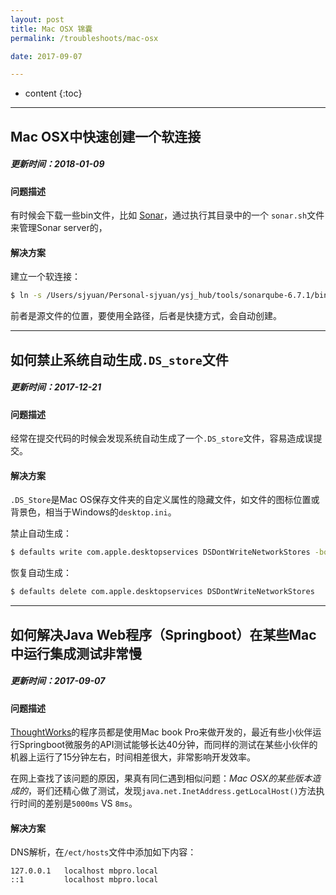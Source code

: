 ```yaml
---
layout: post
title: Mac OSX 锦囊
permalink: /troubleshoots/mac-osx

date: 2017-09-07

---
```


* content
{:toc}

---

## Mac OSX中快速创建一个软连接

##### 更新时间：2018-01-09

#### 问题描述
有时候会下载一些bin文件，比如 [Sonar](https://www.sonarqube.org/)，通过执行其目录中的一个 `sonar.sh`文件来管理Sonar server的，

#### 解决方案
建立一个软连接：

```sh
$ ln -s /Users/sjyuan/Personal-sjyuan/ysj_hub/tools/sonarqube-6.7.1/bin/macosx-universal-64/sonar.sh /usr/local/bin/sonar
```
前者是源文件的位置，要使用全路径，后者是快捷方式，会自动创建。

---


## 如何禁止系统自动生成`.DS_store`文件

##### 更新时间：2017-12-21

#### 问题描述
经常在提交代码的时候会发现系统自动生成了一个`.DS_store`文件，容易造成误提交。

#### 解决方案
`.DS_Store`是Mac OS保存文件夹的自定义属性的隐藏文件，如文件的图标位置或背景色，相当于Windows的`desktop.ini`。

禁止自动生成：

```sh
$ defaults write com.apple.desktopservices DSDontWriteNetworkStores -bool TRUE
```

恢复自动生成：

```sh
$ defaults delete com.apple.desktopservices DSDontWriteNetworkStores
```

---

## 如何解决Java Web程序（Springboot）在某些Mac中运行集成测试非常慢

##### 更新时间：2017-09-07

#### 问题描述
[ThoughtWorks]()的程序员都是使用Mac book Pro来做开发的，最近有些小伙伴运行Springboot微服务的API测试能够长达40分钟，而同样的测试在某些小伙伴的机器上运行了15分钟左右，时间相差很大，非常影响开发效率。

在网上查找了该问题的原因，果真有同仁遇到相似问题：*Mac OSX的某些版本造成的*，哥们还精心做了测试，发现`java.net.InetAddress.getLocalHost()`方法执行时间的差别是`5000ms` VS `8ms`。

#### 解决方案

DNS解析，在`/ect/hosts`文件中添加如下内容：

```
127.0.0.1   localhost mbpro.local
::1         localhost mbpro.local
```

